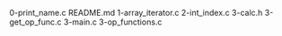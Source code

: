 0-print_name.c
README.md
1-array_iterator.c
2-int_index.c
3-calc.h
3-get_op_func.c
3-main.c
3-op_functions.c
